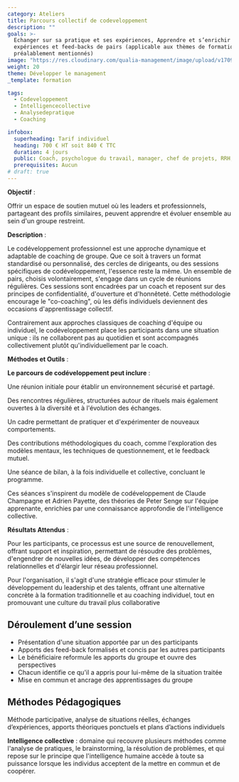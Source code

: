 ```yaml
---
category: Ateliers
title: Parcours collectif de codeveloppement
description: ""
goals: >-
  Echanger sur sa pratique et ses expériences, Apprendre et s’enrichir des
  expériences et feed-backs de pairs (applicable aux thèmes de formation
  préalablement mentionnés)
image: "https://res.cloudinary.com/qualia-management/image/upload/v1709193921/flower_xtyxkp.jpg"
weight: 20
theme: Développer le management
_template: formation

tags:
  - Codeveloppement
  - Intelligencecollective
  - Analysedepratique
  - Coaching

infobox:
  superheading: Tarif individuel
  heading: 700 € HT soit 840 € TTC
  duration: 4 jours
  public: Coach, psychologue du travail, manager, chef de projets, RRH, consultant
  prerequisites: Aucun
# draft: true
---
```


**Objectif** :

Offrir un espace de soutien mutuel où les leaders et professionnels, partageant des profils similaires, peuvent apprendre et évoluer ensemble au sein d'un groupe restreint.

**Description** :

Le codéveloppement professionnel est une approche dynamique et adaptable de coaching de groupe. Que ce soit à travers un format standardisé ou personnalisé, des cercles de dirigeants, ou des sessions spécifiques de codéveloppement, l'essence reste la même. Un ensemble de pairs, choisis volontairement, s'engage dans un cycle de réunions régulières. Ces sessions sont encadrées par un coach et reposent sur des principes de confidentialité, d'ouverture et d'honnêteté. Cette méthodologie encourage le "co-coaching", où les défis individuels deviennent des occasions d'apprentissage collectif.

Contrairement aux approches classiques de coaching d'équipe ou individuel, le codéveloppement place les participants dans une situation unique : ils ne collaborent pas au quotidien et sont accompagnés collectivement plutôt qu'individuellement par le coach.

**Méthodes et Outils** :

**Le parcours de codéveloppement peut inclure** :

Une réunion initiale pour établir un environnement sécurisé et partagé.

Des rencontres régulières, structurées autour de rituels mais également ouvertes à la diversité et à l'évolution des échanges.

Un cadre permettant de pratiquer et d'expérimenter de nouveaux comportements.

Des contributions méthodologiques du coach, comme l'exploration des modèles mentaux, les techniques de questionnement, et le feedback mutuel.

Une séance de bilan, à la fois individuelle et collective, concluant le programme.

Ces séances s'inspirent du modèle de codéveloppement de Claude Champagne et Adrien Payette, des théories de Peter Senge sur l'équipe apprenante, enrichies par une connaissance approfondie de l'intelligence collective.

**Résultats Attendus** :

Pour les participants, ce processus est une source de renouvellement, offrant support et inspiration, permettant de résoudre des problèmes, d'engendrer de nouvelles idées, de développer des compétences relationnelles et d'élargir leur réseau professionnel.

Pour l'organisation, il s'agit d'une stratégie efficace pour stimuler le développement du leadership et des talents, offrant une alternative concrète à la formation traditionnelle et au coaching individuel, tout en promouvant une culture du travail plus collaborative

## Déroulement d’une session

- Présentation d'une situation apportée par un des participants
- Apports des feed-back formalisés et concis par les autres participants
- Le bénéficiaire reformule les apports du groupe et ouvre des perspectives
- Chacun identifie ce qu'il a appris pour lui-même de la situation traitée
- Mise en commun et ancrage des apprentissages du groupe

## Méthodes Pédagogiques

Méthode participative, analyse de situations réelles, échanges d’expériences, apports théoriques ponctuels et plans d’actions individuels

**Intelligence collective** : domaine qui recouvre plusieurs méthodes comme l'analyse de pratiques, le brainstorming, la résolution de problèmes, et qui repose sur le principe que l'intelligence humaine accède à toute sa puissance lorsque les individus acceptent de la mettre en commun et de coopérer.
